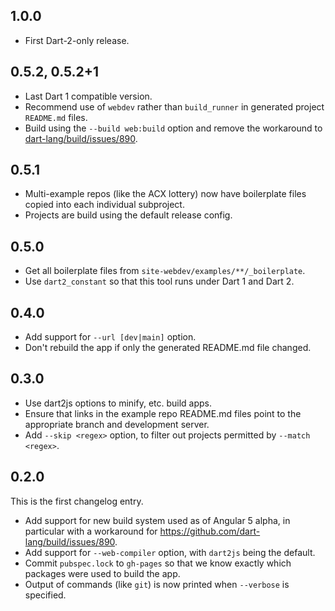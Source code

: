 ## 1.0.0

- First Dart-2-only release.

## 0.5.2, 0.5.2+1

- Last Dart 1 compatible version.
- Recommend use of `webdev` rather than `build_runner` in
  generated project `README.md` files.
- Build using the `--build web:build` option and remove the workaround to
  [dart-lang/build/issues/890](https://github.com/dart-lang/build/issues/890).

## 0.5.1

- Multi-example repos (like the ACX lottery) now have boilerplate files
  copied into each individual subproject.
- Projects are build using the default release config.

## 0.5.0

- Get all boilerplate files from `site-webdev/examples/**/_boilerplate`.
- Use `dart2_constant` so that this tool runs under Dart 1 and Dart 2.

## 0.4.0

- Add support for `--url [dev|main]` option.
- Don't rebuild the app if only the generated README.md file changed.

## 0.3.0

- Use dart2js options to minify, etc. build apps.
- Ensure that links in the example repo README.md files point to
  the appropriate branch and development server.
- Add `--skip <regex>` option, to filter out projects
  permitted by `--match <regex>`.

## 0.2.0

This is the first changelog entry.

- Add support for new build system used as of Angular 5 alpha,
  in particular with a workaround for
  https://github.com/dart-lang/build/issues/890.
- Add support for `--web-compiler` option, with `dart2js` being the default.
- Commit `pubspec.lock` to `gh-pages` so that we know exactly
  which packages were used to build the app.
- Output of commands (like `git`) is now printed when
  `--verbose` is specified.
